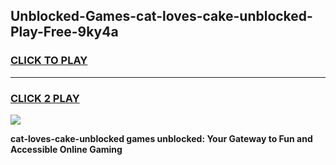 
## Unblocked-Games-cat-loves-cake-unblocked-Play-Free-9ky4a
<h3>
<a href="https://premium76.site?title=cat-loves-cake-unblocked&ref=20M">CLICK TO PLAY</a></h3>
<hr>

<h3>
<a href="https://premium76.site?title=cat-loves-cake-unblocked&ref=20M">CLICK 2 PLAY</a>
  
</h3>

<a href="https://premium76.site?title=cat-loves-cake-unblocked&ref=19M"><img src="https://clearcache.store/games.png"></a>


**cat-loves-cake-unblocked games unblocked: Your Gateway to Fun and Accessible Online Gaming**
